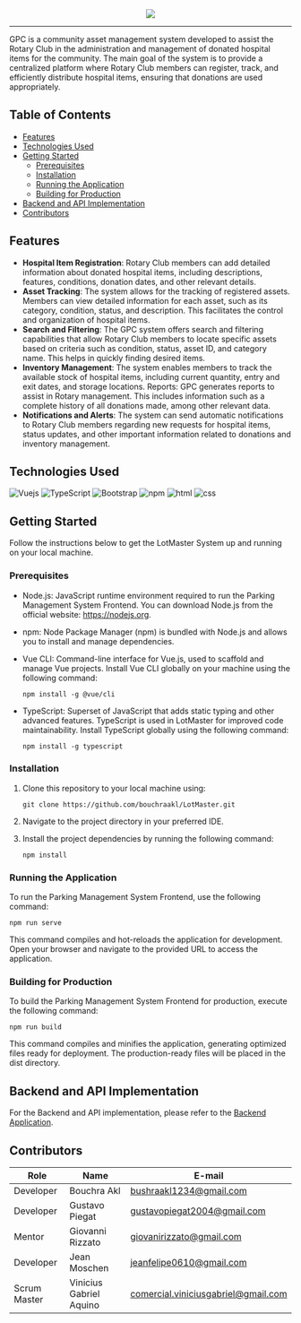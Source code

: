 <div align=center>
  <img src="https://user-images.githubusercontent.com/97567643/242871308-0e8a3c04-3f62-452c-9d43-b53be23c231a.png">
</div>

<hr>

GPC is a community asset management system developed to assist the Rotary Club in the administration and management of donated hospital items for the community. The main goal of the system is to provide a centralized platform where Rotary Club members can register, track, and efficiently distribute hospital items, ensuring that donations are used appropriately.

## Table of Contents

- [Features](#features)
- [Technologies Used](#technologies-used)
- [Getting Started](#getting-started)
  - [Prerequisites](#prerequisites)
  - [Installation](#installation)
  - [Running the Application](#running-the-application)
  - [Building for Production](#building-for-production)
- [Backend and API Implementation](#backend-and-api-implementation)
- [Contributors](#contributors)

## Features

- **Hospital Item Registration**: Rotary Club members can add detailed information about donated hospital items, including descriptions, features, conditions, donation dates, and other relevant details.
- **Asset Tracking**: The system allows for the tracking of registered assets. Members can view detailed information for each asset, such as its category, condition, status, and description. This facilitates the control and organization of hospital items.
- **Search and Filtering**: The GPC system offers search and filtering capabilities that allow Rotary Club members to locate specific assets based on criteria such as condition, status, asset ID, and category name. This helps in quickly finding desired items.
- **Inventory Management**: The system enables members to track the available stock of hospital items, including current quantity, entry and exit dates, and storage locations.
Reports: GPC generates reports to assist in Rotary management. This includes information such as a complete history of all donations made, among other relevant data.
- **Notifications and Alerts**: The system can send automatic notifications to Rotary Club members regarding new requests for hospital items, status updates, and other important information related to donations and inventory management.

## Technologies Used

![Vuejs](https://img.shields.io/badge/Vue.js-35495E?style=for-the-badge&logo=vue.js&logoColor=4FC08D)
![TypeScript](https://img.shields.io/badge/TypeScript-007ACC?style=for-the-badge&logo=typescript&logoColor=white)
![Bootstrap](https://img.shields.io/badge/Bootstrap-563D7C?style=for-the-badge&logo=bootstrap&logoColor=white)
![npm](	https://img.shields.io/badge/npm-CB3837?style=for-the-badge&logo=npm&logoColor=white)
![html](https://img.shields.io/badge/HTML5-E34F26?style=for-the-badge&logo=html5&logoColor=white)
![css](	https://img.shields.io/badge/CSS3-1572B6?style=for-the-badge&logo=css3&logoColor=white)



## Getting Started

Follow the instructions below to get the LotMaster System up and running on your local machine.

### Prerequisites

- Node.js: JavaScript runtime environment required to run the Parking Management System Frontend. You can download Node.js from the official website: https://nodejs.org.
- npm: Node Package Manager (npm) is bundled with Node.js and allows you to install and manage dependencies.
- Vue CLI: Command-line interface for Vue.js, used to scaffold and manage Vue projects. Install Vue CLI globally on your machine using the following command:
  
     ```shell
   npm install -g @vue/cli
- TypeScript: Superset of JavaScript that adds static typing and other advanced features. TypeScript is used in LotMaster for improved code maintainability. Install TypeScript globally using the following command:

     ```shell
   npm install -g typescript

### Installation

1. Clone this repository to your local machine using:

   ```shell
   git clone https://github.com/bouchraakl/LotMaster.git
   
2. Navigate to the project directory in your preferred IDE.
3. Install the project dependencies by running the following command:
   
    ```shell
    npm install
    ```
### Running the Application
To run the Parking Management System Frontend, use the following command:

  ```shell
  npm run serve
  ```
This command compiles and hot-reloads the application for development. Open your browser and navigate to the provided URL to access the application.

### Building for Production
To build the Parking Management System Frontend for production, execute the following command:

```shell
npm run build
```
This command compiles and minifies the application, generating optimized files ready for deployment. The production-ready files will be placed in the dist directory.

## Backend and API Implementation
For the Backend and API implementation, please refer to the [Backend Application](https://github.com/bouchraakl/GPC-Backend).

## Contributors
| Role             |Name   | E-mail   |
| ------------------ | ------ | ------- |
| Developer        | Bouchra Akl | [bushraakl1234@gmail.com](mailto:bushraakl1234@gmail.com) |
| Developer | Gustavo Piegat | [gustavopiegat2004@gmail.com](mailto:gustavopiegat2004@gmail.com) |
| Mentor          | Giovanni Rizzato | [giovanirizzato@gmail.com](mailto:giovanirizzato@gmail.com) |
| Developer      | Jean Moschen | [jeanfelipe0610@gmail.com](mailto:jeanfelipe0610@gmail.com) |
| Scrum Master          | Vinicius Gabriel Aquino | [comercial.viniciusgabriel@gmail.com](mailto:comercial.viniciusgabriel@gmail.com) |
